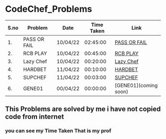 # CodeChef_Problems
| S.no | Problem | Date | Time Taken | Link |
| ----------- | ----------- | ----------- | ----------- | ----------- |
| 1. | PASS OR FAIL | 10/04/22 | 02:45:00 | [PASS OR FAIL](https://www.codechef.com/problems/PASSORFAIL)|
| 2. | RCB PLAY | 10/04/22 | 00:45:00 | [RCB PLAY](https://www.codechef.com/problems/RCBPLAY)|
| 3. | Lazy Chef | 10/04/22 | 00:20:00 | [Lazy Chef](https://www.codechef.com/problems/LAZYCHF)|
| 4. | HARDBET | 11/04/22 | 00:10:00 | [HARDBET](https://www.codechef.com/problems/HARDBET)|
| 5. | SUPCHEF | 11/04/22 | 00:03:00 | [SUPCHEF](https://www.codechef.com/problems/SUPCHEF)|
| 6. | GENE01 | 00/04/22 | 00:00:00 | [GENE01](coming soon)|


## This Problems are solved by me i have not copied code from internet
### you can see my Time Taken That is my prof
